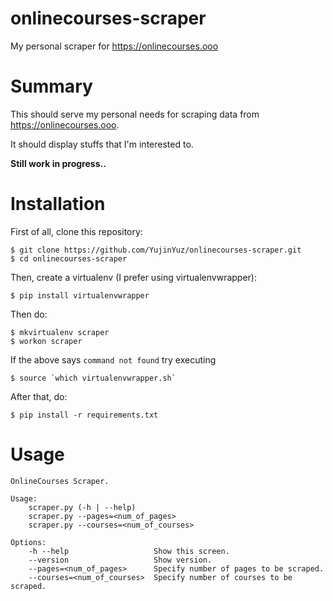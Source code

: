 # onlinecourses-scraper
My personal scraper for https://onlinecourses.ooo

# Summary

This should serve my personal needs for scraping data from https://onlinecourses.ooo.

It should display stuffs that I'm interested to.

**Still work in progress..**

# Installation

First of all, clone this repository:
```
$ git clone https://github.com/YujinYuz/onlinecourses-scraper.git
$ cd onlinecourses-scraper
```

Then, create a virtualenv (I prefer using virtualenvwrapper):

`$ pip install virtualenvwrapper`

Then do:

```
$ mkvirtualenv scraper
$ workon scraper
```

If the above says `command not found` try executing

```
$ source `which virtualenvwrapper.sh`
``` 
After that, do:
```
$ pip install -r requirements.txt
```

# Usage
```
OnlineCourses Scraper.

Usage:
    scraper.py (-h | --help)
    scraper.py --pages=<num_of_pages>
    scraper.py --courses=<num_of_courses>

Options:
    -h --help                   Show this screen.
    --version                   Show version.
    --pages=<num_of_pages>      Specify number of pages to be scraped.
    --courses=<num_of_courses>  Specify number of courses to be scraped.
```
